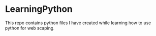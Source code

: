 # LearningPython

This repo contains python files I have created while learning how to use python for web scaping.
